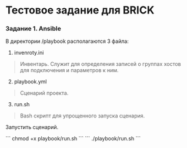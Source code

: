 # Тестовое задание для BRICK

### Задание 1. Ansible
В директории /playbook располагаются 3 файла:
1. invenroty.ini
> Инвентарь. Служит для определения записей о группах хостов для подключения и параметров к ним.
2. playbook.yml
> Сценарий проекта.
3. run.sh
> Bash скрипт для упрощенного запуска сценария.
<p>Запустить сценарий.</p>
```
chmod +x playbook/run.sh
```
```
./playbook/run.sh
```